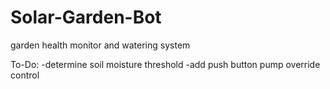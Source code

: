 # Solar-Garden-Bot
garden health monitor and watering system

To-Do:
-determine soil moisture threshold
-add push button pump override control
